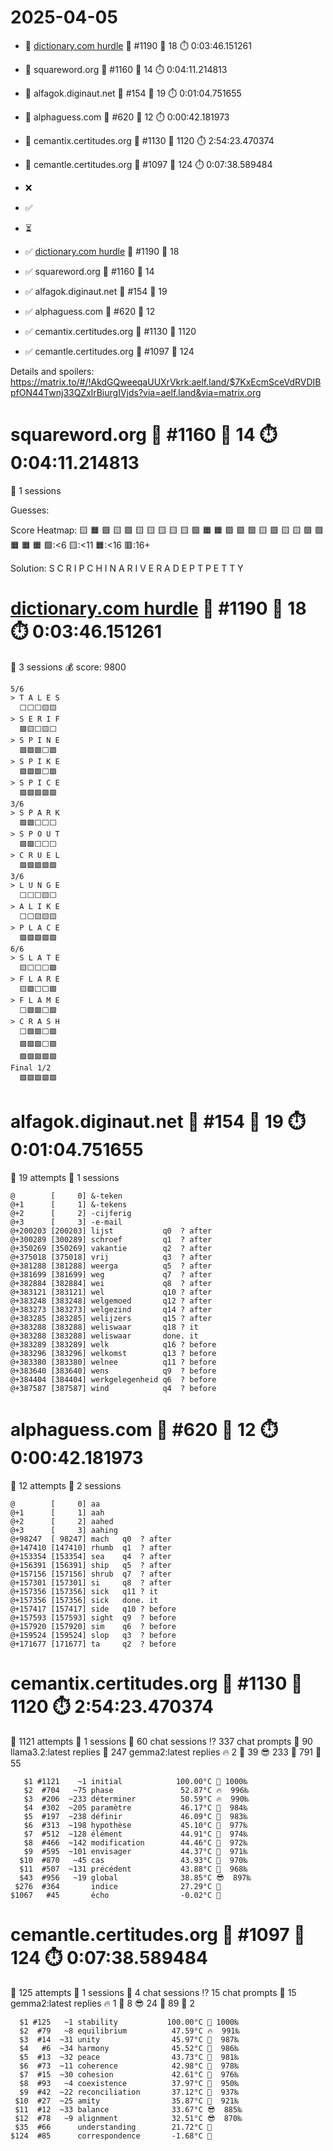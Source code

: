 # 2025-04-05

- 🔗 [dictionary.com hurdle](https://play.dictionary.com/games/todays-hurdle) 🧩 #1190 🥳 18 ⏱️ 0:03:46.151261
- 🔗 squareword.org 🧩 #1160 🥳 14 ⏱️ 0:04:11.214813
- 🔗 alfagok.diginaut.net 🧩 #154 🥳 19 ⏱️ 0:01:04.751655
- 🔗 alphaguess.com 🧩 #620 🥳 12 ⏱️ 0:00:42.181973
- 🔗 cemantix.certitudes.org 🧩 #1130 🥳 1120 ⏱️ 2:54:23.470374
- 🔗 cemantle.certitudes.org 🧩 #1097 🥳 124 ⏱️ 0:07:38.589484

- ❌
- ✅
- ⏳

- ✅ [dictionary.com hurdle](https://play.dictionary.com/games/todays-hurdle) 🧩 #1190 🥳 18
- ✅ squareword.org 🧩 #1160 🥳 14
- ✅ alfagok.diginaut.net 🧩 #154 🥳 19
- ✅ alphaguess.com 🧩 #620 🥳 12
- ✅ cemantix.certitudes.org 🧩 #1130 🥳 1120
- ✅ cemantle.certitudes.org 🧩 #1097 🥳 124

Details and spoilers: https://matrix.to/#/!AkdGQweeqaUUXrVkrk:aelf.land/$7KxEcmSceVdRVDIBpfON44Twnj33QZxlrBiurgIVjds?via=aelf.land&via=matrix.org

# squareword.org 🧩 #1160 🥳 14 ⏱️ 0:04:11.214813

📜 1 sessions

Guesses:

Score Heatmap:
    🟨 🟧 🟩 🟨 🟩
    🟨 🟨 🟨 🟨 🟨
    🟩 🟧 🟧 🟩 🟩
    🟩 🟨 🟩 🟨 🟨
    🟩 🟩 🟧 🟧 🟧
    🟩:<6 🟨:<11 🟧:<16 🟥:16+

Solution:
    S C R I P
    C H I N A
    R I V E R
    A D E P T
    P E T T Y

# [dictionary.com hurdle](https://play.dictionary.com/games/todays-hurdle) 🧩 #1190 🥳 18 ⏱️ 0:03:46.151261

📜 3 sessions
💰 score: 9800

    5/6
    > T A L E S
      ⬜⬜⬜🟨🟨
    > S E R I F
      🟩🟨⬜🟨⬜
    > S P I N E
      🟩🟩🟩⬜🟩
    > S P I K E
      🟩🟩🟩⬜🟩
    > S P I C E
      🟩🟩🟩🟩🟩
    3/6
    > S P A R K
      🟩🟩⬜⬜⬜
    > S P O U T
      🟩🟩⬜⬜⬜
    > C R U E L
      🟩🟩🟩🟩🟩
    3/6
    > L U N G E
      ⬜⬜⬜🟨⬜
    > A L I K E
      ⬜⬜🟨🟨🟨
    > P L A C E
      🟩🟩🟩🟩🟩
    6/6
    > S L A T E
      🟨⬜⬜⬜🟩
    > F L A R E
      🟨🟩⬜⬜🟩
    > F L A M E
      ⬜🟩🟩⬜🟩
    > C R A S H
      ⬜🟩🟩⬜🟩
      🟩🟩🟩⬜🟩
      🟩🟩🟩🟩🟩
    Final 1/2
      🟩🟩🟩🟩🟩

# alfagok.diginaut.net 🧩 #154 🥳 19 ⏱️ 0:01:04.751655

🤔 19 attempts
📜 1 sessions

    @        [     0] &-teken         
    @+1      [     1] &-tekens        
    @+2      [     2] -cijferig       
    @+3      [     3] -e-mail         
    @+200203 [200203] lijst           q0  ? after
    @+300289 [300289] schroef         q1  ? after
    @+350269 [350269] vakantie        q2  ? after
    @+375018 [375018] vrij            q3  ? after
    @+381288 [381288] weerga          q5  ? after
    @+381699 [381699] weg             q7  ? after
    @+382884 [382884] wei             q8  ? after
    @+383121 [383121] wel             q10 ? after
    @+383248 [383248] welgemoed       q12 ? after
    @+383273 [383273] welgezind       q14 ? after
    @+383285 [383285] welijzers       q15 ? after
    @+383288 [383288] weliswaar       q18 ? it
    @+383288 [383288] weliswaar       done. it
    @+383289 [383289] welk            q16 ? before
    @+383296 [383296] welkomst        q13 ? before
    @+383380 [383380] welnee          q11 ? before
    @+383640 [383640] wens            q9  ? before
    @+384404 [384404] werkgelegenheid q6  ? before
    @+387587 [387587] wind            q4  ? before

# alphaguess.com 🧩 #620 🥳 12 ⏱️ 0:00:42.181973

🤔 12 attempts
📜 2 sessions

    @        [     0] aa     
    @+1      [     1] aah    
    @+2      [     2] aahed  
    @+3      [     3] aahing 
    @+98247  [ 98247] mach   q0  ? after
    @+147410 [147410] rhumb  q1  ? after
    @+153354 [153354] sea    q4  ? after
    @+156391 [156391] ship   q5  ? after
    @+157156 [157156] shrub  q7  ? after
    @+157301 [157301] si     q8  ? after
    @+157356 [157356] sick   q11 ? it
    @+157356 [157356] sick   done. it
    @+157417 [157417] side   q10 ? before
    @+157593 [157593] sight  q9  ? before
    @+157920 [157920] sim    q6  ? before
    @+159524 [159524] slop   q3  ? before
    @+171677 [171677] ta     q2  ? before

# cemantix.certitudes.org 🧩 #1130 🥳 1120 ⏱️ 2:54:23.470374

🤔 1121 attempts
📜 1 sessions
🫧 60 chat sessions
⁉️ 337 chat prompts
🤖 90 llama3.2:latest replies
🤖 247 gemma2:latest replies
🔥   2 🥵  39 😎 233 🥶 791 🧊  55

       $1 #1121    ~1 initial            100.00°C 🥳 1000‰
       $2  #704   ~75 phase               52.87°C 🔥  996‰
       $3  #206  ~233 déterminer          50.59°C 🔥  990‰
       $4  #302  ~205 paramètre           46.17°C 🥵  984‰
       $5  #197  ~238 définir             46.09°C 🥵  983‰
       $6  #313  ~198 hypothèse           45.10°C 🥵  977‰
       $7  #512  ~128 élément             44.91°C 🥵  974‰
       $8  #466  ~142 modification        44.46°C 🥵  972‰
       $9  #595  ~101 envisager           44.37°C 🥵  971‰
      $10  #870   ~45 cas                 43.93°C 🥵  970‰
      $11  #507  ~131 précédent           43.88°C 🥵  968‰
      $43  #956   ~19 global              38.85°C 😎  897‰
     $276  #364       indice              27.29°C 🥶
    $1067   #45       écho                -0.02°C 🧊

# cemantle.certitudes.org 🧩 #1097 🥳 124 ⏱️ 0:07:38.589484

🤔 125 attempts
📜 1 sessions
🫧 4 chat sessions
⁉️ 15 chat prompts
🤖 15 gemma2:latest replies
🔥  1 🥵  8 😎 24 🥶 89 🧊  2

      $1 #125   ~1 stability           100.00°C 🥳 1000‰
      $2  #79   ~8 equilibrium          47.59°C 🔥  991‰
      $3  #14  ~31 unity                45.97°C 🥵  987‰
      $4   #6  ~34 harmony              45.52°C 🥵  986‰
      $5  #13  ~32 peace                43.73°C 🥵  981‰
      $6  #73  ~11 coherence            42.98°C 🥵  978‰
      $7  #15  ~30 cohesion             42.61°C 🥵  976‰
      $8  #93   ~4 coexistence          37.97°C 🥵  950‰
      $9  #42  ~22 reconciliation       37.12°C 🥵  937‰
     $10  #27  ~25 amity                35.87°C 🥵  921‰
     $11  #12  ~33 balance              33.67°C 😎  885‰
     $12  #78   ~9 alignment            32.51°C 😎  870‰
     $35  #66      understanding        21.72°C 🥶
    $124  #85      correspondence       -1.68°C 🧊
